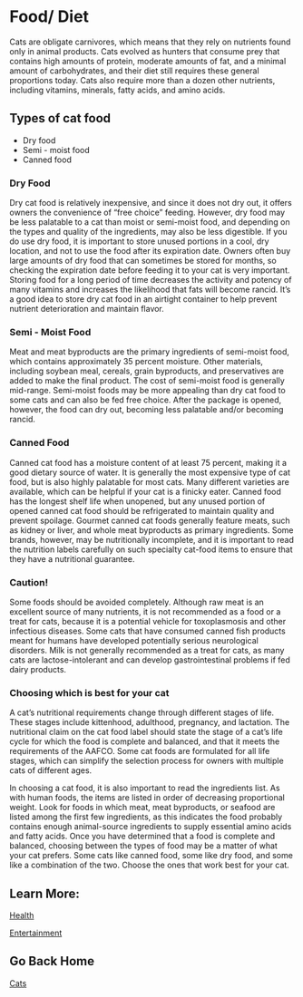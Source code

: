 # Food/ Diet 
Cats are obligate carnivores, which means that they rely on nutrients found only in animal products. Cats evolved as hunters that consume prey that contains high amounts of protein, moderate amounts of fat, and a minimal amount of carbohydrates, and their diet still requires these general proportions today. Cats also require more than a dozen other nutrients, including vitamins, minerals, fatty acids, and amino acids.



## Types of cat food
* Dry food
* Semi - moist food
* Canned food  


### Dry Food
Dry cat food is relatively inexpensive, and since it does not dry out, it offers owners the convenience of “free choice” feeding. However, dry food may be less palatable to a cat than moist or semi-moist food, and depending on the types and quality of the ingredients, may also be less digestible. If you do use dry food, it is important to store unused portions in a cool, dry location, and not to use the food after its expiration date. Owners often buy large amounts of dry food that can sometimes be stored for months, so checking the expiration date before feeding it to your cat is very important. Storing food for a long period of time decreases the activity and potency of many vitamins and increases the likelihood that fats will become rancid. It’s a good idea to store dry cat food in an airtight container to help prevent nutrient deterioration and maintain flavor.  


### Semi - Moist Food
Meat and meat byproducts are the primary ingredients of semi-moist food, which contains approximately 35 percent moisture. Other materials, including soybean meal, cereals, grain byproducts, and preservatives are added to make the final product. The cost of semi-moist food is generally mid-range. Semi-moist foods may be more appealing than dry cat food to some cats and can also be fed free choice. After the package is opened, however, the food can dry out, becoming less palatable and/or becoming rancid.  


### Canned Food
Canned cat food has a moisture content of at least 75 percent, making it a good dietary source of water. It is generally the most expensive type of cat food, but is also highly palatable for most cats. Many different varieties are available, which can be helpful if your cat is a finicky eater. Canned food has the longest shelf life when unopened, but any unused portion of opened canned cat food should be refrigerated to maintain quality and prevent spoilage. Gourmet canned cat foods generally feature meats, such as kidney or liver, and whole meat byproducts as primary ingredients. Some brands, however, may be nutritionally incomplete, and it is important to read the nutrition labels carefully on such specialty cat-food items to ensure that they have a nutritional guarantee.  


### Caution!
Some foods should be avoided completely. Although raw meat is an excellent source of many nutrients, it is not recommended as a food or a treat for cats, because it is a potential vehicle for toxoplasmosis and other infectious diseases. Some cats that have consumed canned fish products meant for humans have developed potentially serious neurological disorders. Milk is not generally recommended as a treat for cats, as many cats are lactose-intolerant and can develop gastrointestinal problems if fed dairy products.  

### Choosing which is best for your cat
A cat’s nutritional requirements change through different stages of life. These stages include kittenhood, adulthood, pregnancy, and lactation. The nutritional claim on the cat food label should state the stage of a cat’s life cycle for which the food is complete and balanced, and that it meets the requirements of the AAFCO. Some cat foods are formulated for all life stages, which can simplify the selection process for owners with multiple cats of different ages.  

In choosing a cat food, it is also important to read the ingredients list. As with human foods, the items are listed in order of decreasing proportional weight. Look for foods in which meat, meat byproducts, or seafood are listed among the first few ingredients, as this indicates the food probably contains enough animal-source ingredients to supply essential amino acids and fatty acids.
Once you have determined that a food is complete and balanced, choosing between the types of food may be a matter of what your cat prefers. Some cats like canned food, some like dry food, and some like a combination of the two. Choose the ones that work best for your cat.  

## Learn More:
[Health](health.md)

[Entertainment](entertainment.md)

## Go Back Home 

[Cats](../cats.md)

